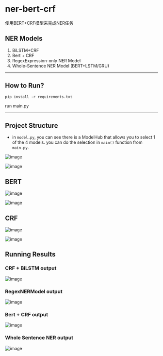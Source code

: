 # ner-bert-crf
使用BERT+CRF模型来完成NER任务


## NER Models
1. BiLSTM+CRF
2. Bert + CRF
3. RegexExpression-only NER Model
4. Whole-Sentence NER Model (BERT+LSTM/GRU)

---

## How to Run?
```shell
pip install -r requirements.txt
```

run main.py

---

## Project Structure
- in `model.py`, you can see there is a ModelHub that allows you to select 1 of the 4 models. you can do the selection in `main()` function from `main.py`.

![image](https://github.com/user-attachments/assets/ac416b36-0b80-44a2-89aa-3af5a084aa33)

![image](https://github.com/user-attachments/assets/31774bf1-59ba-4123-9793-a423f333b9fb)


## BERT
![image](https://github.com/user-attachments/assets/3720173b-90ae-4c3b-813a-ea0f90443f58)

![image](https://github.com/user-attachments/assets/521360a1-a08a-440f-b74d-82060360ce92)


## CRF
![image](https://github.com/user-attachments/assets/b07c5576-1c44-4a3c-9a9e-6946bb725a00)

![image](https://github.com/user-attachments/assets/db1539bc-650e-4502-8f33-8740911ea399)




## Running Results
### CRF + BiLSTM output
![image](https://github.com/user-attachments/assets/67ce9f4a-2bba-4a79-b2c2-f5b17326c5bf)




### RegexNERModel output
![image](https://github.com/user-attachments/assets/2926ef88-507d-4a78-ade6-5ac8cee16da0)


### Bert + CRF output
![image](https://github.com/user-attachments/assets/190bd57a-e7d0-4e88-b9e5-0283224a0d74)



### Whole Sentence NER output
![image](https://github.com/user-attachments/assets/80a1cb7d-450f-45e4-aef1-ccbd22bff750)



